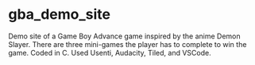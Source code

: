 # gba_demo_site
Demo site of a Game Boy Advance game inspired by the anime Demon Slayer. There are three mini-games the player has to complete to win the game.
Coded in C. 
Used Usenti, Audacity, Tiled, and VSCode.
